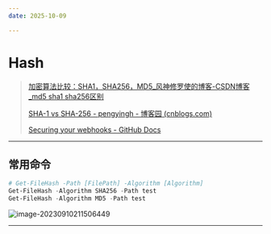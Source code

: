 ```yaml
---
date: 2025-10-09

---
```


# Hash

> [加密算法比较：SHA1，SHA256，MD5_风神修罗使的博客-CSDN博客_md5 sha1 sha256区别](https://blog.csdn.net/WuLex/article/details/81477097)
>
> [SHA-1 vs SHA-256 - pengyingh - 博客园 (cnblogs.com)](https://www.cnblogs.com/pengyingh/articles/2499181.html)
>
> [Securing your webhooks - GitHub Docs](https://docs.github.com/en/developers/webhooks-and-events/webhooks/securing-your-webhooks)

---

## 常用命令

```powershell
# Get-FileHash -Path [FilePath] -Algorithm [Algorithm]
Get-FileHash -Algorithm SHA256 -Path test
Get-FileHash -Algorithm MD5 -Path test 
```

![image-20230910211506449](http://cdn.ayusummer233.top/DailyNotes/202309102115479.png)

---

